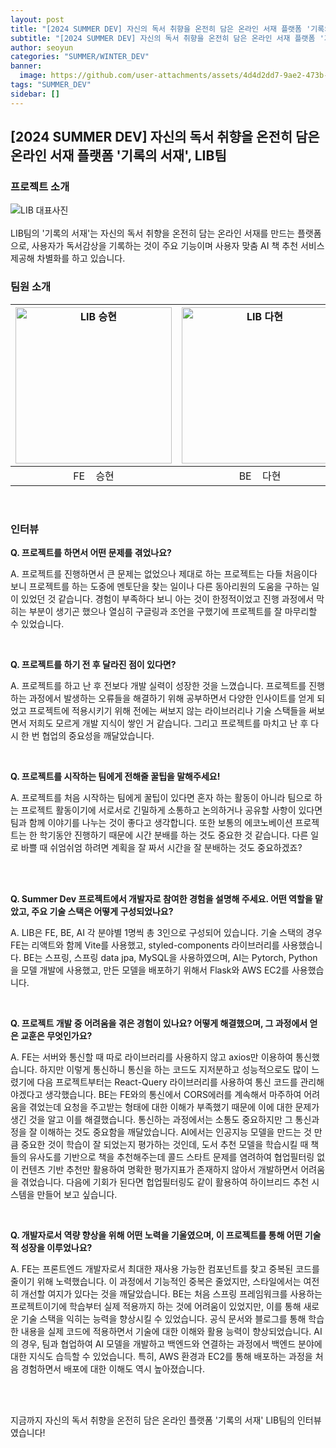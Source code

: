 ```yaml
---
layout: post
title: "[2024 SUMMER DEV] 자신의 독서 취향을 온전히 담은 온라인 서재 플랫폼 '기록의 서재', LIB팀"
subtitle: "[2024 SUMMER DEV] 자신의 독서 취향을 온전히 담은 온라인 서재 플랫폼 '기록의 서재', LIB팀"
author: seoyun
categories: "SUMMER/WINTER_DEV"
banner: 
  image: https://github.com/user-attachments/assets/4d4d2dd7-9ae2-473b-a040-fc52e5a4449f
tags: "SUMMER_DEV"
sidebar: []
---
```


## [2024 SUMMER DEV] 자신의 독서 취향을 온전히 담은 온라인 서재 플랫폼 '기록의 서재', LIB팀


### 프로젝트 소개
<img src="https://github.com/user-attachments/assets/4d4d2dd7-9ae2-473b-a040-fc52e5a4449f" alt="LIB 대표사진" />
<br/><br/>
LIB팀의 '기록의 서재'는 자신의 독서 취향을 온전히 담는 온라인 서재를 만드는 플랫폼으로, 사용자가 독서감상을 기록하는 것이 주요 기능이며 사용자 맞춤 AI 책 추천 서비스 제공해 차별화를 하고 있습니다.

<br/>

### 팀원 소개

| <img src="https://github.com/user-attachments/assets/170178f1-99ca-48f0-a11d-765fca87124a" alt="LIB 승현" width="250" /> | <img src="https://github.com/user-attachments/assets/47dd40c6-0012-4354-9d2c-afbb2339b7fe" alt="LIB 다현" width="250" /> | <img src="https://github.com/user-attachments/assets/b137f0ab-a5a9-4270-aff7-63c86bc4280c" alt="LIB 현명" width="250" /> |
|------------|------------|------------|
| <div style="text-align: center;">FE &nbsp;&nbsp;&nbsp;승현</div> | <div style="text-align: center;">BE &nbsp;&nbsp;&nbsp;다현</div>| <div style="text-align: center;">AI &nbsp;&nbsp;&nbsp;현명</div> |

<br/>

### 인터뷰
**Q. 프로젝트를 하면서 어떤 문제를 겪었나요?**

A. 프로젝트를 진행하면서 큰 문제는 없었으나 제대로 하는 프로젝트는 다들 처음이다 보니 프로젝트를 하는 도중에 멘토단을 찾는 일이나 다른 동아리원의 도움을 구하는 일이 있었던 것 같습니다. 경험이 부족하다 보니 아는 것이 한정적이었고 진행 과정에서 막히는 부분이 생기곤 했으나 열심히 구글링과 조언을 구했기에 프로젝트를 잘 마무리할 수 있었습니다.

<br/>

**Q. 프로젝트를 하기 전 후 달라진 점이 있다면?**

A. 프로젝트를 하고 난 후 전보다 개발 실력이 성장한 것을 느꼈습니다. 프로젝트를 진행하는 과정에서 발생하는 오류들을 해결하기 위해 공부하면서 다양한 인사이트를 얻게 되었고 프로젝트에 적용시키기 위해 전에는 써보지 않는 라이브러리나 기술 스택들을 써보면서 저희도 모르게 개발 지식이 쌓인 거 같습니다. 그리고 프로젝트를 마치고 난 후 다시 한 번 협업의 중요성을 깨달았습니다. 

<br/>

**Q. 프로젝트를 시작하는 팀에게 전해줄 꿀팁을 말해주세요!**

A. 프로젝트를 처음 시작하는 팀에게 꿀팁이 있다면 혼자 하는 활동이 아니라 팀으로 하는 프로젝트 활동이기에 서로서로 긴밀하게 소통하고 논의하거나 공유할 사항이 있다면 팀과 함께 이야기를 나누는 것이 좋다고 생각합니다. 또한 보통의 에코노베이션 프로젝트는 한 학기동안 진행하기 때문에 시간 분배를 하는 것도 중요한 것 같습니다. 다른 일로 바쁠 때 쉬엄쉬엄 하려면 계획을 잘 짜서 시간을 잘 분배하는 것도 중요하겠죠?

<br/>
<br/>

**Q. Summer Dev 프로젝트에서 개발자로 참여한 경험을 설명해 주세요. 어떤 역할을 맡았고, 주요 기술 스택은 어떻게 구성되었나요?**

A. LIB은 FE, BE, AI 각 분야별 1명씩 총 3인으로 구성되어 있습니다. 기술 스택의 경우 FE는 리액트와 함께 Vite를 사용했고, styled-components 라이브러리를 사용했습니다. BE는 스프링, 스프링 data jpa, MySQL을 사용하였으며, AI는 Pytorch, Python을 모델 개발에 사용했고, 만든 모델을 배포하기 위해서 Flask와 AWS EC2를 사용했습니다. 


<br/>

**Q. 프로젝트 개발 중 어려움을 겪은 경험이 있나요? 어떻게 해결했으며, 그 과정에서 얻은 교훈은 무엇인가요?**

A.
FE는 서버와 통신할 때 따로 라이브러리를 사용하지 않고 axios만 이용하여 통신했습니다. 하지만 이렇게 통신하니 통신을 하는 코드도 지저분하고 성능적으로도 많이 느렸기에 다음 프로젝트부터는 React-Query 라이브러리를 사용하여 통신 코드를 관리해야겠다고 생각했습니다.
BE는 FE와의 통신에서 CORS에러를 계속해서 마주하여 어려움을 겪었는데 요청을 주고받는 형태에 대한 이해가 부족했기 때문에 이에 대한 문제가 생긴 것을 알고 이를 해결했습니다. 통신하는 과정에서는 소통도 중요하지만 그 통신과정을 잘 이해하는 것도 중요함을 깨달았습니다.
AI에서는 인공지능 모델을 만드는 것 만큼 중요한 것이 학습이 잘 되었는지 평가하는 것인데, 도서 추천 모델을 학습시킬 때 책들의 유사도를 기반으로 책을 추천해주는데 콜드 스타트 문제를 염려하여 협업필터링 없이 컨텐츠 기반 추천만 활용하여 명확한 평가지표가 존재하지 않아서 개발하면서 어려움을 겪었습니다. 다음에 기회가 된다면 헙업필터링도 같이 활용하여 하이브리드 추천 시스템을 만들어 보고 싶습니다.

<br/>

**Q. 개발자로서 역량 향상을 위해 어떤 노력을 기울였으며, 이 프로젝트를 통해 어떤 기술적 성장을 이루었나요?**

A.
FE는 프론트엔드 개발자로서 최대한 재사용 가능한 컴포넌트를 찾고 중복된 코드를 줄이기 위해 노력했습니다. 이 과정에서 기능적인 중복은 줄었지만, 스타일에서는 여전히 개선할 여지가 있다는 것을 깨달았습니다.
BE는 처음 스프링 프레임워크를 사용하는 프로젝트이기에 학습부터 실제 적용까지 하는 것에 어려움이 있었지만, 이를 통해 새로운 기술 스택을 익히는 능력을 향상시킬 수 있었습니다. 공식 문서와 블로그를 통해 학습한 내용을 실제 코드에 적용하면서 기술에 대한 이해와 활용 능력이 향상되었습니다.
AI의 경우, 팀과 협업하여 AI 모델을 개발하고 백엔드와 연결하는 과정에서 백엔드 분야에 대한 지식도 습득할 수 있었습니다. 특히, AWS 환경과 EC2를 통해 배포하는 과정을 처음 경험하면서 배포에 대한 이해도 역시 높아졌습니다.

<br/><br/>


지금까지 자신의 독서 취향을 온전히 담은 온라인 플랫폼 '기록의 서재' LIB팀의 인터뷰였습니다!

<br/>